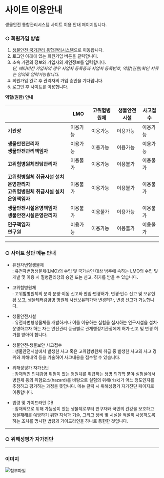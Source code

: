 # 사이트 이용안내
생물안전 통합관리시스템 사이트 이용 안내 페이지입니다.  


### ○ 회원가입 방법
1. [생물안전 국가관리 통합관리시스템](http://125.6.37.38/)으로 이동합니다. 
2. 로그인 아래에 있는 회원가입 버튼을 클릭합니다.
3. 소속 기관의 정보와 가입자의 개인정보를 입력합니다.  
_단, 베타버전 가입자의 경우 사업자 등록증과 사업자 등록번호, 역할(권한)확인 서류는 임의로 입력가능합니다._    
4. 회원가입 완료 후 관리자의 가입 승인을 기다립니다.
5. 로그인 후 사이트를 이용합니다.
  
 **역할(권한) 안내**
 
 
 | |LMO|고위험병원체|생물안전시설|사고접수|  
 |---|---|---|---|---|
 |**기관장**|이용가능|이용가능|이용가능|이용가능|  
 |**생물안전관리자** <br> **생물안전관리책임자**|이용가능|이용가능|이용가능|이용가능|  
 |**고위험병원체전담관리자**|이용불가|이용가능|이용불가|이용불가|  
 |**고위험병원체 취급시설 설치운영관리자** <br> **고위험병원체 취급시설 설치운영책임자**|이용불가|이용가능|이용불가|이용불가|  
 |**생물안전시설운영책임자** <br> **생물안전시설운영관리자**|이용불가|이용불가|이용가능|이용불가|  
 |**연구책임자** <br> **연구원**|이용가능|이용가능|이용불가|이용불가|
  

  
---

### ○ 사이트 상단 메뉴 안내
+ 유전자변형생물체 <br>
    : 유전자변형생물체(LMO)의 수입 및 국가승인 대상 범주에 속하는 LMO의 수입 및 개발 및 이용 시 질병관리청의 승인 또는 신고, 허가를 받을 수 있습니다. 

+ 고위험병원체 <br>
    : 고위험병원체의 분리·분양·이동 신고와 반입·변경허가, 변경·인수 신고 및 보유현황 보고, 생물테러감염병 병원체 사전보유허가와 변경허가, 변경 신고가 가능합니다.  

+ 생물안전시설 <br>
    : 유전자변형생물체를 개발하거나 이를 이용하는 실험을 실시하는 연구시설을 설치·운영하고자 하는 자는 안전관리 등급별로 관계행정기관장에게 허가·신고 및 변경 허가를 받아야 합니다.  
    
+ 생물안전∙생물보안 사고접수 <br>
    : 생물안전시설에서 발생한 사고 혹은 고위험병원체 취급 중 발생한 사고의 사고 경위와 피해내역 등을 기술하여 사고내용을 접수할 수 있습니다.  
    
+ 위해성평가 자가진단 <br>
    : 잠재적인 인체감염 위험이 있는 병원체를 취급하는 생명·의과학 분야 실험실에서 병원체 등의 위험요소(hazard)를 바탕으로 실험의 위해(risk)가 어느 정도인지를 추정하고 평가하는 과정을 뜻합니다. 메뉴 클릭 시 위해성평가 자가진단 페이지로 이동합니다. 

+ 법령 및 가이드라인 DB <br>
    : 잠재적으로 위해 가능성이 있는 생물체로부터 연구자와 국민의 건강을 보호하고 생물재해를 예방하기 위한 지식과 기술, 그리고 장비 및 시설을 적절히 사용하도록 하는 조치를 명시한 법령과 가이드라인을 하나로 통한한 것입니다.<br>
    
    
    
      
---
### ○ 위해성평가 자가진단





---
### 이미지

![첨부파일](https://user-images.githubusercontent.com/125325764/219518453-4a58d188-5aba-49bc-b5fb-c711791fb63e.png)


